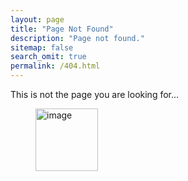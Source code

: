 ```yaml
---
layout: page
title: "Page Not Found"
description: "Page not found."
sitemap: false
search_omit: true
permalink: /404.html
---  
```


This is not the page you are looking for...

<figure>
	<img src="{{ site.url }}/star_wars.gif" alt="image" height="100"></a>
</figure>

<script type="text/javascript">
  var GOOG_FIXURL_LANG = 'en';
  var GOOG_FIXURL_SITE = '{{ site.url }}'
</script>
<script type="text/javascript"
  src="//linkhelp.clients.google.com/tbproxy/lh/wm/fixurl.js">
</script>